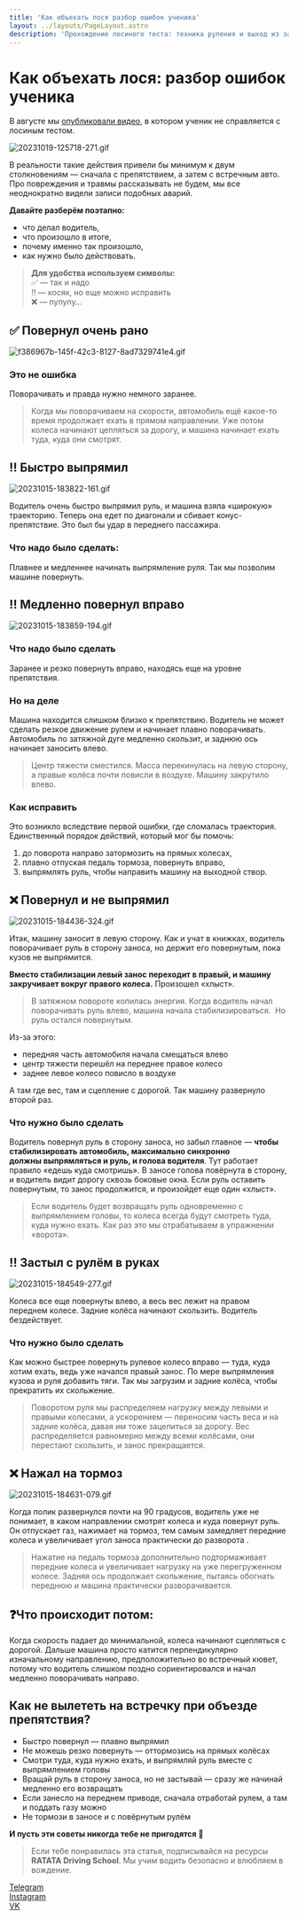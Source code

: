 ```yaml
---
title: 'Как объехать лося разбор ошибок ученика'
layout: ../layouts/PageLayout.astro
description: 'Прохождение лосиного теста: техника руления и выход из заноса | Уроки безопасного вождения от RATATA Driving School'
---
```


# Как объехать лося: разбор ошибок ученика

В августе мы [опубликовали видео](https://t.me/ratataschool/148), в котором ученик не справляется с лосиным тестом.

![20231019-125718-271.gif](/img/20231019-125718-271.gif)

В реальности такие действия привели бы минимум к двум столкновениям — сначала с препятствием, а затем с встречным авто. Про повреждения и травмы рассказывать не будем, мы все неоднократно видели записи подобных аварий.

**Давайте разберём поэтапно:**

- что делал водитель,
- что произошло в итоге,
- почему именно так произошло,
- как нужно было действовать.

> **Для удобства используем символы:**  
✅ — так и надо  
‼️ — косяк, но еще можно исправить  
❌ — пупупу…
>

## ✅ Повернул очень рано

![f386967b-145f-42c3-8127-8ad7329741e4.gif](/img/f386967b-145f-42c3-8127-8ad7329741e4.gif)

### Это не ошибка

Поворачивать и правда нужно немного заранее.

> Когда мы поворачиваем на скорости, автомобиль ещё какое-то время продолжает ехать в прямом направлении. Уже потом колеса начинают цепляться за дорогу, и машина начинает ехать туда, куда они смотрят.
> 

## ‼️ Быстро выпрямил

![20231015-183822-161.gif](/img/20231015-183822-161.gif)

Водитель очень быстро выпрямил руль, и машина взяла «широкую» траекторию. Теперь она едет по диагонали и сбивает конус-препятствие. Это был бы удар в переднего пассажира.

### Что надо было сделать:

Плавнее и медленнее начинать выпрямление руля. Так мы позволим машине повернуть.

## ‼️ Медленно повернул вправо

![20231015-183859-194.gif](/img/20231015-183859-194.gif)

### Что надо было сделать

Заранее и резко повернуть вправо, находясь еще на уровне препятствия.

### Но на деле

Машина находится слишком близко к препятствию. Водитель не может сделать резкое движение рулем и начинает плавно поворачивать. Автомобиль по затяжной дуге медленно скользит, и заднюю ось начинает заносить влево.

>Центр тяжести сместился. Масса перекинулась на левую сторону, а правые колёса почти повисли в воздухе. 
Машину закрутило влево.  
  
### Как исправить

Это возникло вследствие первой ошибки, где сломалась траектория. Единственный порядок действий, который мог бы помочь:

1. до поворота направо затормозить на прямых колесах,
2. плавно отпуская педаль тормоза, повернуть вправо,
3. выпрямлять руль, чтобы направить машину на выходной створ.

## ❌ Повернул и не выпрямил

![20231015-184436-324.gif](/img/20231015-184436-324.gif)

Итак, машину заносит в левую сторону. Как и учат в книжках, водитель поворачивает руль в сторону заноса, но держит его повернутым, пока кузов не выпрямится.

**Вместо стабилизации левый занос переходит в правый, и машину закручивает вокруг правого колеса.** Произошел «хлыст».

> В затяжном повороте копилась энергия. Когда водитель начал поворачивать руль влево, машина начала стабилизироваться. 
Но руль остался повернутым.
> 

Из-за этого:

- передняя часть автомобиля начала смещаться влево
- центр тяжести перешёл на переднее правое колесо
- заднее левое колесо повисло в воздухе

А там где вес, там и сцепление с дорогой. Так машину развернуло второй раз.

### Что нужно было сделать

Водитель повернул руль в сторону заноса, но забыл главное — **чтобы стабилизировать автомобиль, максимально синхронно должны выпрямляться и руль, и голова водителя**. Тут работает правило «едешь куда смотришь». В заносе голова повёрнута в сторону, и водитель видит дорогу сквозь боковые окна. Если руль оставить повернутым, то занос продолжится, и произойдет еще один «хлыст».

> Если водитель будет возвращать руль одновременно с выпрямлением головы, то колеса всегда будут смотреть туда, куда нужно ехать. Как раз это мы отрабатываем в упражнении «ворота».
> 

## ‼️ Застыл с рулём в руках

![20231015-184549-277.gif](/img/20231015-184549-277.gif)

Колеса все еще повернуты влево, а весь вес лежит на правом переднем колесе. Задние колёса начинают скользить. Водитель бездействует.

### Что нужно было сделать

Как можно быстрее повернуть рулевое колесо вправо — туда, куда хотим ехать, ведь уже начался правый занос. По мере выпрямления кузова и руля добавить тяги. Так мы загрузим и задние колёса, чтобы прекратить их скольжение.

> Поворотом руля мы распределяем нагрузку между левыми и правыми колесами, а ускорением — переносим часть веса и на задние колёса, давая им тоже зацепиться за дорогу. Вес распределяется равномерно между всеми колёсами, они перестают скользить, и занос прекращается.
> 

## ❌ Нажал на тормоз

![20231015-184631-079.gif](/img/20231015-184631-079.gif)

Когда полик развернулся почти на 90 градусов, водитель уже не понимает, в каком направлении смотрят колеса и куда повернут руль. Он отпускает газ, нажимает на тормоз, тем самым замедляет передние колеса и увеличивает угол заноса практически до разворота .

> Нажатие на педаль тормоза дополнительно подтормаживает передние колеса и увеличивает нагрузку на уже перегруженном колесе. Задняя ось продолжает скольжение, пытаясь обогнать переднюю и машина практически разворачивается.
> 

## ❓Что происходит потом:

Когда скорость падает до минимальной, колеса начинают сцепляться с дорогой. Дальше машина просто катится перпендикулярно изначальному направлению, предположительно во встречный кювет, потому что водитель слишком поздно сориентировался и начал медленно поворачивать направо.

## Как не вылететь на встречку при объезде препятствия?

- Быстро повернул — плавно выпрямил
- Не можешь резко повернуть — оттормозись на прямых колёсах
- Смотри туда, куда нужно ехать, и выпрямляй руль вместе с выпрямлением головы
- Вращай руль в сторону заноса, но не застывай — сразу же начинай медленно его возвращать
- Если занесло на переднем приводе, сначала отработай рулем, а там и поддать газу можно
- Не тормози в заносе и с повёрнутым рулём

**И пусть эти советы никогда тебе не пригодятся 🫶**

> Если тебе понравилась эта статья, подписывайся на ресурсы **RATATA Driving School**. Мы учим водить безопасно и влюбляем в вождение.

[Telegram](https://t.me/ratataschool)  
[Instagram](http://instagram.com/@ratataschool)  
[VK](http://vk.com/ratataschool)  
